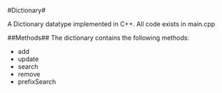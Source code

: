 #Dictionary#

A Dictionary datatype implemented in C++. All code exists in main.cpp

##Methods##
The dictionary contains the following methods:

* add
* update
* search
* remove
* prefixSearch
